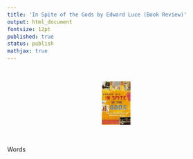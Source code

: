 ```yaml
---
title: 'In Spite of the Gods by Edward Luce (Book Review)'
output: html_document
fontsize: 12pt
published: true
status: publish
mathjax: true
---
```


<br>
<p align="center"><img src="/figures/in_spite_of_the_gods.jpg" width="13%"></p>
<br>

Words
